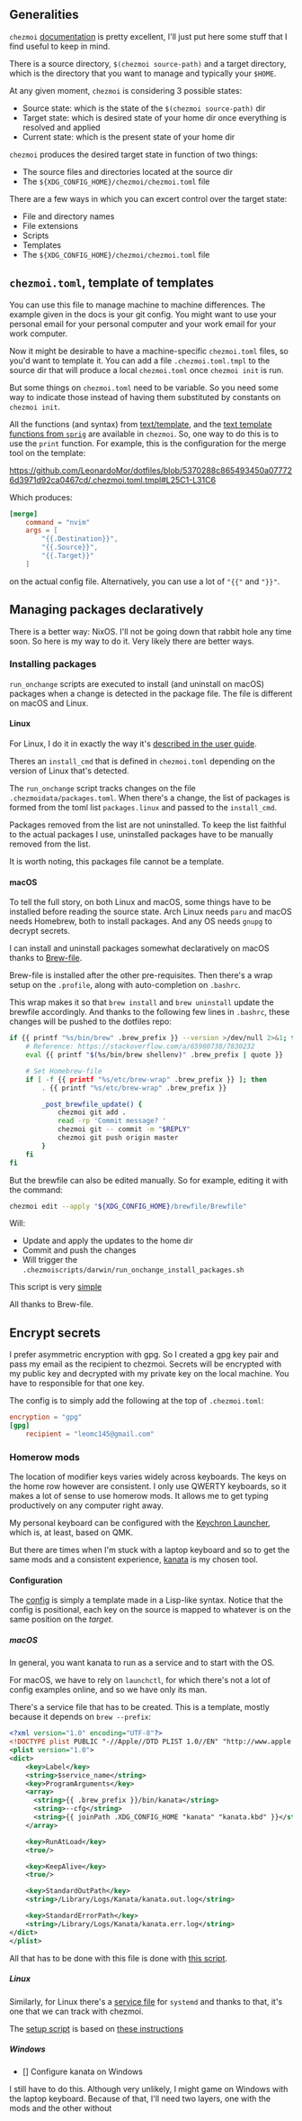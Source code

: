 ## Generalities

`chezmoi` [documentation](https://www.chezmoi.io/user-guide/) is pretty
excellent, I'll just put here some stuff that I find useful to keep in mind.

There is a source directory, `$(chezmoi source-path)` and a target directory,
which is the directory that you want to manage and typically your `$HOME`.

At any given moment, `chezmoi` is considering 3 possible states:

- Source state: which is the state of the `$(chezmoi source-path)` dir
- Target state: which is desired state of your home dir once everything is
  resolved and applied
- Current state: which is the present state of your home dir

`chezmoi` produces the desired target state in function of two things:

- The source files and directories located at the source dir
- The `${XDG_CONFIG_HOME}/chezmoi/chezmoi.toml` file

There are a few ways in which you can excert control over the target state:

- File and directory names
- File extensions
- Scripts
- Templates
- The `${XDG_CONFIG_HOME}/chezmoi/chezmoi.toml` file

## `chezmoi.toml`, template of templates

You can use this file to manage machine to machine differences. The example
given in the docs is your git config. You might want to use your personal email
for your personal computer and your work email for your work computer.

Now it might be desirable to have a machine-specific `chezmoi.toml` files, so
you'd want to template it. You can add a file `.chezmoi.toml.tmpl` to the source
dir that will produce a local `chezmoi.toml` once `chezmoi init` is run.

But some things on `chezmoi.toml` need to be variable. So you need some way to
indicate those instead of having them substituted by constants on
`chezmoi init`.

All the functions (and syntax) from
[text/template](https://pkg.go.dev/text/template), and the
[text template functions from `sprig`](http://masterminds.github.io/sprig/) are
available in `chezmoi`. So, one way to do this is to use the `print` function.
For example, this is the configuration for the merge tool on the template:

https://github.com/LeonardoMor/dotfiles/blob/5370288c865493450a077726d3971d92ca0467cd/.chezmoi.toml.tmpl#L25C1-L31C6

Which produces:

```toml
[merge]
    command = "nvim"
    args = [
        "{{.Destination}}",
        "{{.Source}}",
        "{{.Target}}"
    ]
```

on the actual config file. Alternatively, you can use a lot of `"{{"` and
`"}}"`.

## Managing packages declaratively

There is a better way: NixOS. I'll not be going down that rabbit hole any time
soon. So here is my way to do it. Very likely there are better ways.

### Installing packages

`run_onchange` scripts are executed to install (and uninstall on macOS) packages
when a change is detected in the package file. The file is different on macOS
and Linux.

#### Linux

For Linux, I do it in exactly the way it's
[described in the user guide](https://www.chezmoi.io/user-guide/advanced/install-packages-declaratively/).

Theres an `install_cmd` that is defined in `chezmoi.toml` depending on the
version of Linux that's detected.

The `run_onchange` script tracks changes on the file
`.chezmoidata/packages.toml`. When there's a change, the list of packages is
formed from the toml list `packages.linux` and passed to the `install_cmd`.

Packages removed from the list are not uninstalled. To keep the list faithful to
the actual packages I use, uninstalled packages have to be manually removed from
the list.

It is worth noting, this packages file cannot be a template.

#### macOS

To tell the full story, on both Linux and macOS, some things have to be
installed before reading the source state. Arch Linux needs `paru` and macOS
needs Homebrew, both to install packages. And any OS needs `gnupg` to decrypt
secrets.

I can install and uninstall packages somewhat declaratively on macOS thanks to
[Brew-file](https://github.com/rcmdnk/homebrew-file/).

Brew-file is installed after the other pre-requisites. Then there's a wrap setup
on the `.profile`, along with auto-completion on `.bashrc`.

This wrap makes it so that `brew install` and `brew uninstall` update the
brewfile accordingly. And thanks to the following few lines in `.bashrc`, these
changes will be pushed to the dotfiles repo:

```sh
if {{ printf "%s/bin/brew" .brew_prefix }} --version >/dev/null 2>&1; then
	# Reference: https://stackoverflow.com/a/65980738/7830232
	eval {{ printf "$(%s/bin/brew shellenv)" .brew_prefix | quote }}

	# Set Homebrew-file
	if [ -f {{ printf "%s/etc/brew-wrap" .brew_prefix }} ]; then
		. {{ printf "%s/etc/brew-wrap" .brew_prefix }}

		_post_brewfile_update() {
			chezmoi git add .
			read -rp 'Commit message? '
			chezmoi git -- commit -m "$REPLY"
			chezmoi git push origin master
		}
	fi
fi
```

But the brewfile can also be edited manually. So for example, editing it with
the command:

```bash
chezmoi edit --apply "${XDG_CONFIG_HOME}/brewfile/Brewfile"
```

Will:

- Update and apply the updates to the home dir
- Commit and push the changes
- Will trigger the `.chezmoiscripts/darwin/run_onchange_install_packages.sh`

This script is very
[simple](https://raw.githubusercontent.com/LeonardoMor/dotfiles/refs/heads/master/.chezmoiscripts/darwin/run_onchange_install-packages.sh.tmpl)

All thanks to Brew-file.

## Encrypt secrets

I prefer asymmetric encryption with gpg. So I created a gpg key pair and pass my
email as the recipient to chezmoi. Secrets will be encrypted with my public key
and decrypted with my private key on the local machine. You have to responsible
for that one key.

The config is to simply add the following at the top of `.chezmoi.toml`:

```toml
encryption = "gpg"
[gpg]
    recipient = "leomc145@gmail.com"
```

### Homerow mods

The location of modifier keys varies widely across keyboards. The keys on the
home row however are consistent. I only use QWERTY keyboards, so it makes a lot
of sense to use homerow mods. It allows me to get typing productively on any
computer right away.

My personal keyboard can be configured with the
[Keychron Launcher](https://launcher.keychron.com/), which is, at least, based
on QMK.

But there are times when I'm stuck with a laptop keyboard and so to get the same
mods and a consistent experience, [kanata](https://github.com/jtroo/kanata) is
my chosen tool.

#### Configuration

The
[config](https://github.com/LeonardoMor/dotfiles/blob/master/dot_config/kanata/kanata.kbd.tmpl)
is simply a template made in a Lisp-like syntax. Notice that the config is
positional, each key on the source is mapped to whatever is on the same position
on the _target_.

##### macOS

In general, you want kanata to run as a service and to start with the OS.

For macOS, we have to rely on `launchctl`, for which there's not a lot of config
examples online, and so we have only its man.

There's a service file that has to be created. This is a template, mostly
because it depends on `brew --prefix`:

```xml
<?xml version="1.0" encoding="UTF-8"?>
<!DOCTYPE plist PUBLIC "-//Apple//DTD PLIST 1.0//EN" "http://www.apple.com/DTDs/PropertyList-1.0.dtd">
<plist version="1.0">
<dict>
    <key>Label</key>
    <string>$service_name</string>
    <key>ProgramArguments</key>
    <array>
      <string>{{ .brew_prefix }}/bin/kanata</string>
      <string>--cfg</string>
      <string>{{ joinPath .XDG_CONFIG_HOME "kanata" "kanata.kbd" }}</string>
    </array>

    <key>RunAtLoad</key>
    <true/>

    <key>KeepAlive</key>
    <true/>

    <key>StandardOutPath</key>
    <string>/Library/Logs/Kanata/kanata.out.log</string>

    <key>StandardErrorPath</key>
    <string>/Library/Logs/Kanata/kanata.err.log</string>
</dict>
</plist>
```

All that has to be done with this file is done with
[this script](https://github.com/LeonardoMor/dotfiles/blob/master/.chezmoiscripts/darwin/run_once_after_kanata-startup.sh.tmpl).

##### Linux

Similarly, for Linux there's a
[service file](https://github.com/LeonardoMor/dotfiles/blob/master/dot_config/systemd/user/kanata.service)
for `systemd` and thanks to that, it's one that we can track with chezmoi.

The
[setup script](https://github.com/LeonardoMor/dotfiles/blob/master/.chezmoiscripts/linux/run_once_after_kanata-setup.sh.tmpl)
is based on
[these instructions](https://github.com/jtroo/kanata/blob/main/docs/setup-linux.md)

##### Windows

- [] Configure kanata on Windows

I still have to do this. Although very unlikely, I might game on Windows with
the laptop keyboard. Because of that, I'll need two layers, one with the mods
and the other without
